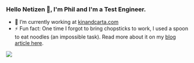 ### Hello Netizen 👋, I'm Phil and I'm a Test Engineer.

- 🔭 I’m currently working at [kinandcarta.com](https://www.kinandcarta.com/)
- ⚡ Fun fact: One time I forgot to bring chopsticks to work, I used a spoon to eat noodles (an impossible task). Read more about it on my [blog article here](https://p2635.github.io/You-got-phished/).

<!--
**p2635/p2635** is a ✨ _special_ ✨ repository because its `README.md` (this file) appears on your GitHub profile.

Here are some ideas to get you started:

- 👯 I’m looking to collaborate on ...
- 🤔 I’m looking for help with ...
- 💬 Ask me about ...
-->

![](https://komarev.com/ghpvc/?username=p2635&style=for-the-badge)
